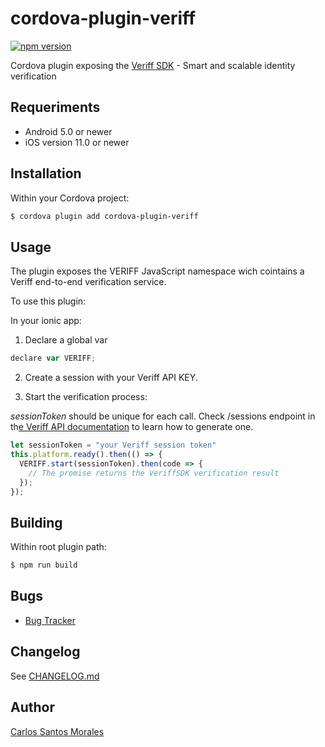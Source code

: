 
# cordova-plugin-veriff

[![npm version](https://img.shields.io/npm/v/cordova-plugin-veriff)](https://www.npmjs.com/package/cordova-plugin-veriff)


Cordova plugin exposing the [Veriff SDK](https://www.veriff.com/) - Smart and scalable identity verification

## Requeriments
- Android 5.0 or newer
- iOS version 11.0 or newer
## Installation

Within your Cordova project:

```bash
$ cordova plugin add cordova-plugin-veriff
```


## Usage

The plugin exposes the VERIFF JavaScript namespace wich cointains a Veriff end-to-end verification service.

To use this plugin:

In your ionic app:

1. Declare a global var

```javascript
declare var VERIFF;
```

2. Create a session with your Veriff API KEY.


2. Start the verification process:

*sessionToken* should be unique for each call. Check /sessions endpoint in th[e Veriff API documentation](https://developers.veriff.com/#sessions) to learn how to generate one.

```javascript
let sessionToken = "your Veriff session token"
this.platform.ready().then(() => {
  VERIFF.start(sessionToken).then(code => {
    // The promise returns the VeriffSDK verification result
  });
});
```

## Building

Within root plugin path:

```bash
$ npm run build
```

## Bugs

- [Bug Tracker](https://github.com/CSantosM/cordova-plugin-veriff/issues)

## Changelog

See [CHANGELOG.md](CHANGELOG.md)

## Author

[Carlos Santos Morales](https://www.linkedin.com/in/csantosm/)
